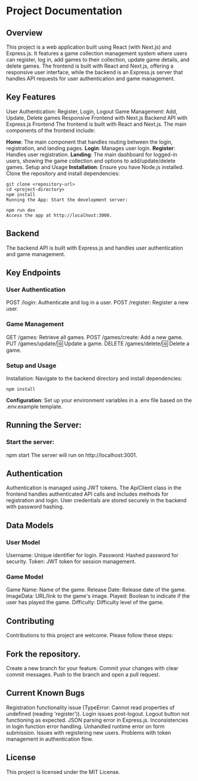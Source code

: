 # **Project Documentation**

## **Overview**
This project is a web application built using React (with Next.js) and Express.js. It features a game collection management system where users can register, log in, add games to their collection, update game details, and delete games. The frontend is built with React and Next.js, offering a responsive user interface, while the backend is an Express.js server that handles API requests for user authentication and game management.

## **Key Features**
User Authentication: Register, Login, Logout
Game Management: Add, Update, Delete games
Responsive Frontend with Next.js
Backend API with Express.js
Frontend
The frontend is built with React and Next.js. The main components of the frontend include:

**Home**:  The main component that handles routing between the login, registration, and landing pages.
**Login**: Manages user login.
**Register**: Handles user registration.
**Landing**: The main dashboard for logged-in users, showing the game collection and options to add/update/delete games.
Setup and Usage
**Installation**: Ensure you have Node.js installed. Clone the repository and install dependencies:


```
git clone <repository-url>
cd <project-directory>
npm install
Running the App: Start the development server:

```

```
npm run dev
Access the app at http://localhost:3000.
```

## **Backend**
The backend API is built with Express.js and handles user authentication and game management.

## **Key Endpoints**

### **User Authentication**
POST /login: Authenticate and log in a user.
POST /register: Register a new user.

### **Game Management**
GET /games: Retrieve all games.
POST /games/create: Add a new game.
PUT /games/update/:id: Update a game.
DELETE /games/delete/:id: Delete a game.

### **Setup and Usage**
Installation: Navigate to the backend directory and install dependencies:

``` cd backend
npm install
```

**Configuration**: Set up your environment variables in a .env file based on the .env.example template.

## **Running the Server**: 

### Start the server:

npm start
The server will run on http://localhost:3001.

## Authentication
Authentication is managed using JWT tokens. The ApiClient class in the frontend handles authenticated API calls and includes methods for registration and login. User credentials are stored securely in the backend with password hashing.

## Data Models

### User Model
Username: Unique identifier for login.
Password: Hashed password for security.
Token: JWT token for session management.

### Game Model
Game Name: Name of the game.
Release Date: Release date of the game.
ImageData: URL/link to the game's image.
Played: Boolean to indicate if the user has played the game.
Difficulty: Difficulty level of the game.

## Contributing
Contributions to this project are welcome. Please follow these steps:

## Fork the repository.
Create a new branch for your feature.
Commit your changes with clear commit messages.
Push to the branch and open a pull request.


## Current Known Bugs
Registration functionality issue (TypeError: Cannot read properties of undefined (reading 'register')).
Login issues post-logout.
Logout button not functioning as expected.
JSON parsing error in Express.js.
Inconsistencies in login function error handling.
Unhandled runtime error on form submission.
Issues with registering new users.
Problems with token management in authentication flow.

## License
This project is licensed under the MIT License.